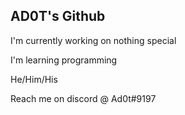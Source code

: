 ## AD0T's Github

I'm currently working on nothing special

I'm learning programming

He/Him/His

Reach me on discord @ Ad0t#9197
